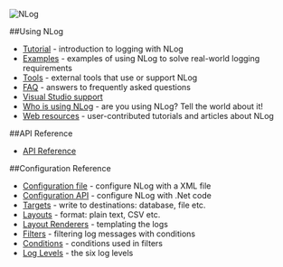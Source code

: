 ![NLog](http://nlog-project.org/images/NLog.png)

##Using NLog
* [Tutorial](wiki/Tutorial) - introduction to logging with NLog
* [Examples](wiki/Examples) - examples of using NLog to solve real-world logging requirements
* [Tools](wiki/Tools) - external tools that use or support NLog
* [FAQ](wiki/FAQ) - answers to frequently asked questions
* [Visual Studio support](wiki/Visual-Studio-support)
* [Who is using NLog](wiki/Who-Is-Using-NLog) - are you using NLog? Tell the world about it!
* [Web resources](wiki/Web-resources) - user-contributed tutorials and articles about NLog

##API Reference
* [API Reference](http://nlog.github.io/documentation)

##Configuration Reference
* [Configuration file](wiki/Configuration-file) - configure NLog with a XML file
* [Configuration API](wiki/Configuration-API) - configure NLog with .Net code
* [Targets](wiki/Targets) - write to destinations: database, file etc.
* [Layouts](wiki/Layouts) - format: plain text, CSV etc.
* [Layout Renderers](wiki/Layout-Renderers) - templating the logs
* [Filters](wiki/Filters) - filtering log messages with conditions
* [Conditions](wiki/Conditions) - conditions used in filters
* [Log Levels](wiki/Log-levels) - the six log levels